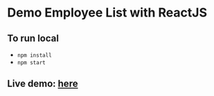 # Demo Employee List with ReactJS
## To run local
* `npm install`
* `npm start`
## Live demo: [here](http://demo-employee-list.s3-website.us-east-2.amazonaws.com/employees)
